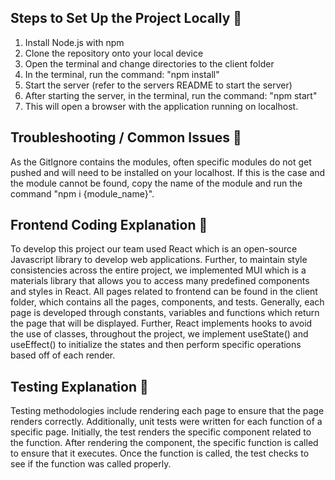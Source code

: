 ## Steps to Set Up the Project Locally :notebook: 

  1. Install Node.js with npm
  2. Clone the repository onto your local device
  3. Open the terminal and change directories to the client folder
  4. In the terminal, run the command: "npm install"
  5. Start the server (refer to the servers README to start the server)
  6. After starting the server, in the terminal, run the command: "npm start"
  7. This will open a browser with the application running on localhost.
  
## Troubleshooting / Common Issues :notebook: 

As the GitIgnore contains the modules, often specific modules do not get pushed and will need to be installed on your localhost. If this is the case and the module cannot be found, copy the name of the module and run the command "npm i {module_name}". 

## Frontend Coding Explanation :notebook:

To develop this project our team used React which is an open-source Javascript library to develop web applications. Further, to maintain style consistencies across the entire project, we implemented MUI which is a materials library that allows you to access many predefined components and styles in React. All pages related to frontend can be found in the client folder, which contains all the pages, components, and tests. Generally, each page is developed through constants, variables and functions which return the page that will be displayed. Further, React implements hooks to avoid the use of classes, throughout the project, we implement useState() and useEffect() to initialize the states and then perform specific operations based off of each render.

## Testing Explanation :notebook: 

Testing methodologies include rendering each page to ensure that the page renders correctly. Additionally, unit tests were written for each function of a specific page. Initially, the test renders the specific component related to the function. After rendering the component, the specific function is called to ensure that it executes. Once the function is called, the test checks to see if the function was called properly.


